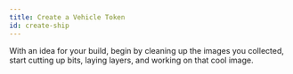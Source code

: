 ```yaml
---
title: Create a Vehicle Token
id: create-ship
---
```


With an idea for your build, begin by cleaning up the images you collected, start cutting up bits, laying layers, and working on that cool image.


